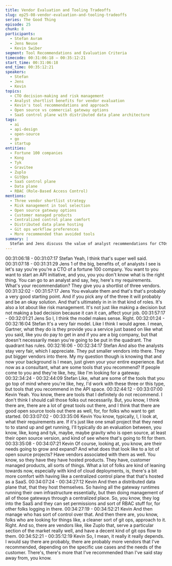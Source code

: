 ```yaml
---
title: Vendor Evaluation and Tooling Tradeoffs
slug: ep25-08-vendor-evaluation-and-tooling-tradeoffs
series: The Good Thing
episode: 25
chunk: 8
participants:
  - Stefan Avram
  - Jens Neuse
  - Kevin Swiber
segment: Tool Recommendations and Evaluation Criteria
timecode: 00:31:06:18 – 00:35:12:21
start_time: 00:31:06:18
end_time: 00:35:12:21
speakers:
  - Stefan
  - Jens
  - Kevin
topics:
  - CTO decision-making and risk management
  - Analyst shortlist benefits for vendor evaluation
  - Kevin's tool recommendations and approach
  - Open source vs commercial gateway options
  - SaaS control plane with distributed data plane architecture
tags:
  - ai
  - api-design
  - open-source
  - go
  - startup
entities:
  - Fortune 100 companies
  - Kong
  - Tyk
  - Gravitee
  - Zuplo
  - GitOps
  - SaaS control plane
  - Data plane
  - RBAC (Role-Based Access Control)
mentions:
  - Three vendor shortlist strategy
  - Risk management in tool selection
  - Open source gateway options
  - Customer managed products
  - Centralized control plane comfort
  - Distributed data plane hosting
  - Git ops workflow preferences
  - More recommended than avoided tools
summary: |
  Stefan and Jens discuss the value of analyst recommendations for CTOs making vendor decisions, emphasizing risk management over just good decisions. Kevin shares his approach to tool recommendations, mentioning Kong, Tyk, and Gravitee for open source options. He explains the growing trend toward SaaS control planes with distributed data planes, and highlights Zuplo's GitOps approach for specific market segments. Kevin notes he's recommended more tools than he's advised against.
---
```


00:31:06:18 - 00:31:07:17
Stefan
Yeah, I think that's super well said.
00:31:07:18 - 00:31:31:29
Jens
1 of the big, benefits of, of analysts I see is let's say you're you're a CTO of a fortune 100
company. You want to you want to start an API initiative, and you, you you don't know what is
the right thing. You can go to an analyst and say, hey, here's my requirements. What's your
recommendation? They give you a shortlist of three vendors.
00:31:32:02 - 00:31:57:17
Jens
You evaluate them and that's that's probably a very good starting point. And if you pick any of
the three it will probably and be an okay solution. And that's ultimately in in in that kind of roles.
It's also a lot about like risk management. It's not just like making a decision but not making a
bad decision because it can it can, affect your job.
00:31:57:17 - 00:32:01:21
Jens
So I, I think the model makes sense. Right.
00:32:01:24 - 00:32:16:04
Stefan
It's a very fair model. Like I think I would agree. I mean, Gartner, what they do is they provide
you a service just based on like what you said, like you do pay to get in and if you are a big
company, but that doesn't necessarily mean you're going to be put in the quadrant. The
quadrant has rules.
00:32:16:06 - 00:32:34:17
Stefan
And also the analysts stay very fair, which I appreciate. They put smaller vendors into there.
They put bigger vendors into there. My my question though is knowing that and now your
background is I mean, just given your your entire experience. But now as a consultant, what are
some tools that you recommend? If people come to you and they're like, hey, like I'm looking for
a gateway.
00:32:34:24 - 00:32:44:09
Stefan
Like, what are some of the tools that you go top of mind where you're like, hey, I'd work with
these three or this type, but tools that you recommend in the API space.
00:32:44:12 - 00:33:07:00
Kevin
Yeah. You know, there are tools that I definitely do not recommend. I don't think I should call
those folks out necessarily. But, you know, I think there are, there are a lot of great tools out
there, and I think that there are good open source tools out there as well, for, for folks who want
to get started.
00:33:07:02 - 00:33:35:06
Kevin
You know, typically, I, I look at, what their requirements are. If it's just like one small project that
they need to to stand up and get running, I'll typically do an evaluation between, you know, like,
kong and tyk, maybe, maybe gravity who is open source, at least their open source version, and
kind of see where that's going to fit for them.
00:33:35:08 - 00:34:07:21
Kevin
Of course, looking at, you know, are their needs going to grow and expand? And what does that
look like to a lot of open source projects? Have vendors associated with them as well. You
know, so they have they have hosted products. They have, customer managed products, all
sorts of things. What a lot of folks are kind of leaning towards now, especially with kind of cloud
deployments, is, there's a bit more comfort with having like a centralized control plane that that's
hosted as a SaaS.
00:34:07:24 - 00:34:27:12
Kevin
And then a distributed data plane that, that they host themselves. So having all the gateway
runtimes running their own infrastructure essentially, but then doing management of all of those
gateways through a centralized place. So, you know, they log into the SaaS and they can set
permissions and sort of RBAC stuff for, for other folks logging in there.
00:34:27:19 - 00:34:52:21
Kevin
And then manage who has sort of control over that. And then there are, you know, folks who are
looking for things like, a cleaner sort of git ops, approach to it. Right. And so, there are vendors
like, like Zuplo that, serve a particular section of the market really well, and have a decent kind
of git ops flow to them.
00:34:52:21 - 00:35:12:19
Kevin
So, I mean, it really it really depends. I would say there are probably, there are probably more
vendors that I've recommended, depending on the specific use cases and the needs of the
customer. There's, there's more that I've recommended than I've said stay away from, you know.